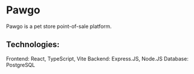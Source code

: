 # Pawgo
Pawgo is a pet store point-of-sale platform.

## Technologies:
Frontend: React, TypeScript, Vite
Backend: Express.JS, Node.JS
Database: PostgreSQL